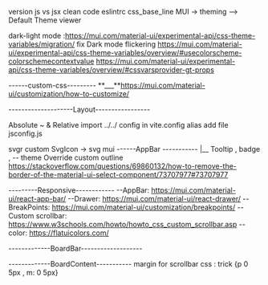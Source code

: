 version
js vs jsx
clean code
eslintrc
css_base_line
MUI -> theming --> Default Theme viewer

dark-light mode :https://mui.com/material-ui/experimental-api/css-theme-variables/migration/
fix Dark mode flickering
https://mui.com/material-ui/experimental-api/css-theme-variables/overview/#usecolorscheme-colorschemecontextvalue
https://mui.com/material-ui/experimental-api/css-theme-variables/overview/#cssvarsprovider-gt-props

------custom-css---------
**\_\_\_**https://mui.com/material-ui/customization/how-to-customize/

--------------------Layout-----------------

Absolute ~ & Relative import ../../ config in vite.config alias
add file jsconfig.js

svgr custom SvgIcon -> svg mui
------AppBar -----------
|\_\_ Tooltip , badge ,
-- theme Override
custom outline https://stackoverflow.com/questions/69860132/how-to-remove-the-border-of-the-material-ui-select-component/73707977#73707977

---------Responsive------------
--AppBar: https://mui.com/material-ui/react-app-bar/
--Drawer: https://mui.com/material-ui/react-drawer/
--BreakPoints: https://mui.com/material-ui/customization/breakpoints/
--Custom scrollbar: https://www.w3schools.com/howto/howto_css_custom_scrollbar.asp
--color: https://flatuicolors.com/

-------------BoardBar-------------------
<startIcon Button endIcon />

-------------BoardContent-----------
margin for scrollbar css : trick {p 0 5px , m: 0 5px}
